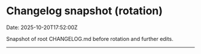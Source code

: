 # Changelog snapshot (rotation)

Date: 2025-10-20T17:52:00Z

Snapshot of root CHANGELOG.md before rotation and further edits.

---


